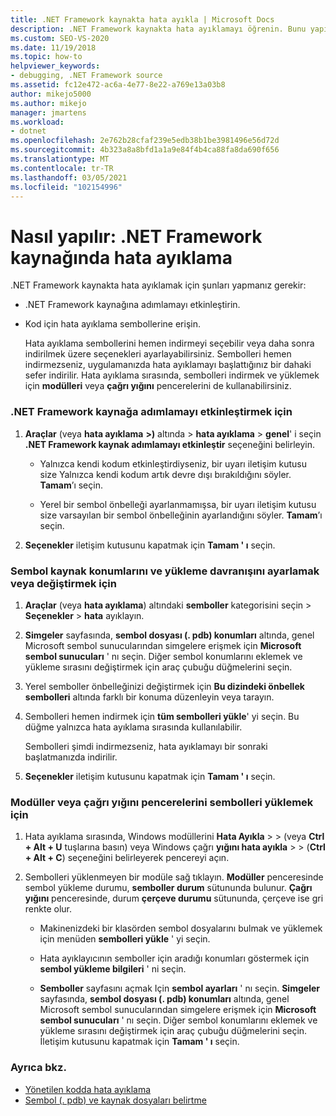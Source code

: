 ```yaml
---
title: .NET Framework kaynakta hata ayıkla | Microsoft Docs
description: .NET Framework kaynakta hata ayıklamayı öğrenin. Bunu yapılandırmanız ve hata ayıklama sembollerini indirmeniz gerekir.
ms.custom: SEO-VS-2020
ms.date: 11/19/2018
ms.topic: how-to
helpviewer_keywords:
- debugging, .NET Framework source
ms.assetid: fc12e472-ac6a-4e77-8e22-a769e13a03b8
author: mikejo5000
ms.author: mikejo
manager: jmartens
ms.workload:
- dotnet
ms.openlocfilehash: 2e762b28cfaf239e5edb38b1be3981496e56d72d
ms.sourcegitcommit: 4b323a8a8bfd1a1a9e84f4b4ca88fa8da690f656
ms.translationtype: MT
ms.contentlocale: tr-TR
ms.lasthandoff: 03/05/2021
ms.locfileid: "102154996"
---
```

# <a name="how-to-debug-net-framework-source"></a>Nasıl yapılır: .NET Framework kaynağında hata ayıklama

.NET Framework kaynakta hata ayıklamak için şunları yapmanız gerekir:

- .NET Framework kaynağına adımlamayı etkinleştirin.

- Kod için hata ayıklama sembollerine erişin.

  Hata ayıklama sembollerini hemen indirmeyi seçebilir veya daha sonra indirilmek üzere seçenekleri ayarlayabilirsiniz. Sembolleri hemen indirmezseniz, uygulamanızda hata ayıklamayı başlattığınız bir dahaki sefer indirilir. Hata ayıklama sırasında, sembolleri indirmek ve yüklemek için **modülleri** veya **çağrı yığını** pencerelerini de kullanabilirsiniz.

### <a name="to-enable-stepping-into-net-framework-source"></a>.NET Framework kaynağa adımlamayı etkinleştirmek için

1. **Araçlar** (veya **hata ayıklama** **>)** altında  >  **hata ayıklama**  >  **genel**' i seçin **.NET Framework kaynak adımlamayı etkinleştir** seçeneğini belirleyin.

   - Yalnızca kendi kodum etkinleştirdiyseniz, bir uyarı iletişim kutusu size Yalnızca kendi kodum artık devre dışı bırakıldığını söyler. **Tamam**’ı seçin.

   - Yerel bir sembol önbelleği ayarlanmamışsa, bir uyarı iletişim kutusu size varsayılan bir sembol önbelleğinin ayarlandığını söyler. **Tamam**’ı seçin.

1. **Seçenekler** iletişim kutusunu kapatmak için **Tamam ' ı** seçin.

### <a name="to-set-or-change-symbol-source-locations-and-loading-behavior"></a>Sembol kaynak konumlarını ve yükleme davranışını ayarlamak veya değiştirmek için

1. **Araçlar** (veya **hata ayıklama**) altındaki **semboller** kategorisini seçin > **Seçenekler**  >  **hata** ayıklayın.

1. **Simgeler** sayfasında, **sembol dosyası (. pdb) konumları** altında, genel Microsoft sembol sunucularından simgelere erişmek için **Microsoft sembol sunucuları** ' nı seçin. Diğer sembol konumlarını eklemek ve yükleme sırasını değiştirmek için araç çubuğu düğmelerini seçin.

1. Yerel semboller önbelleğinizi değiştirmek için **Bu dizindeki önbellek sembolleri** altında farklı bir konuma düzenleyin veya tarayın.

1. Sembolleri hemen indirmek için **tüm sembolleri yükle**' yi seçin. Bu düğme yalnızca hata ayıklama sırasında kullanılabilir.

   Sembolleri şimdi indirmezseniz, hata ayıklamayı bir sonraki başlatmanızda indirilir.

1. **Seçenekler** iletişim kutusunu kapatmak için **Tamam ' ı** seçin.

### <a name="to-load-symbols-from-the-modules-or-call-stack-windows"></a>Modüller veya çağrı yığını pencerelerini sembolleri yüklemek için

1. Hata ayıklama sırasında, Windows modüllerini **Hata Ayıkla**  >    >   (veya **Ctrl + Alt + U** tuşlarına basın) veya Windows çağrı **yığını hata ayıkla**  >    >   (**Ctrl + Alt + C**) seçeneğini belirleyerek pencereyi açın.

1. Sembolleri yüklenmeyen bir modüle sağ tıklayın. **Modüller** penceresinde sembol yükleme durumu, **semboller durum** sütununda bulunur. **Çağrı yığını** penceresinde, durum **çerçeve durumu** sütununda, çerçeve ise gri renkte olur.

   - Makinenizdeki bir klasörden sembol dosyalarını bulmak ve yüklemek için menüden **sembolleri yükle** ' yi seçin.

   - Hata ayıklayıcının semboller için aradığı konumları göstermek için **sembol yükleme bilgileri** ' ni seçin.

   - **Semboller** sayfasını açmak Için **sembol ayarları** ' nı seçin. **Simgeler** sayfasında, **sembol dosyası (. pdb) konumları** altında, genel Microsoft sembol sunucularından simgelere erişmek için **Microsoft sembol sunucuları** ' nı seçin. Diğer sembol konumlarını eklemek ve yükleme sırasını değiştirmek için araç çubuğu düğmelerini seçin. İletişim kutusunu kapatmak için **Tamam ' ı** seçin.

### <a name="see-also"></a>Ayrıca bkz.
- [Yönetilen kodda hata ayıklama](../debugger/debugging-managed-code.md)
- [Sembol (. pdb) ve kaynak dosyaları belirtme](../debugger/specify-symbol-dot-pdb-and-source-files-in-the-visual-studio-debugger.md)
